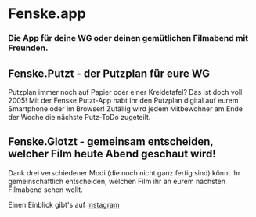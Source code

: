<h1>Fenske.app</h1>

<h3>Die App für deine WG oder deinen gemütlichen Filmabend mit Freunden.</h3>

<h2>Fenske.Putzt - der Putzplan für eure WG</h2>

Putzplan immer noch auf Papier oder einer Kreidetafel? Das ist doch voll 2005! Mit der Fenske.Putzt-App habt ihr den Putzplan digital auf eurem Smartphone oder im Browser!
Zufällig wird jedem Mitbewohner am Ende der Woche die nächste Putz-ToDo zugeteilt.


<h2>Fenske.Glotzt - gemeinsam entscheiden, welcher Film heute Abend geschaut wird!</h2>

Dank drei verschiedener Modi (die noch nicht ganz fertig sind) könnt ihr gemeinschaftlich entscheiden, welchen Film ihr an eurem nächsten Filmabend sehen wollt.

Einen Einblick gibt's auf [Instagram](https://www.instagram.com/fenskeapp/)
